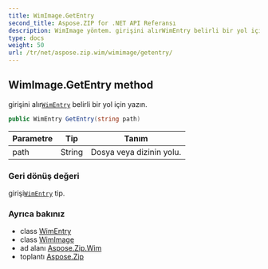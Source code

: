 ```yaml
---
title: WimImage.GetEntry
second_title: Aspose.ZIP for .NET API Referansı
description: WimImage yöntem. girişini alırWimEntry belirli bir yol için yazın.
type: docs
weight: 50
url: /tr/net/aspose.zip.wim/wimimage/getentry/
---
```

## WimImage.GetEntry method

girişini alır[`WimEntry`](../../wimentry/) belirli bir yol için yazın.

```csharp
public WimEntry GetEntry(string path)
```

| Parametre | Tip | Tanım |
| --- | --- | --- |
| path | String | Dosya veya dizinin yolu. |

### Geri dönüş değeri

girişi[`WimEntry`](../../wimentry/) tip.

### Ayrıca bakınız

* class [WimEntry](../../wimentry/)
* class [WimImage](../)
* ad alanı [Aspose.Zip.Wim](../../wimimage/)
* toplantı [Aspose.Zip](../../../)


